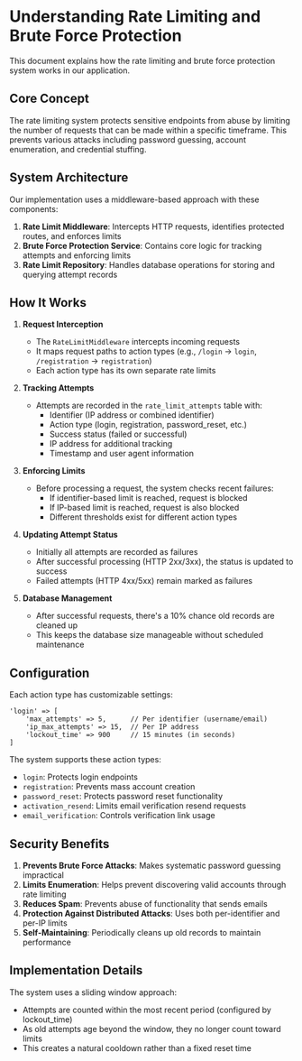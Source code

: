 # Understanding Rate Limiting and Brute Force Protection

This document explains how the rate limiting and brute force protection system works in our application.

## Core Concept

The rate limiting system protects sensitive endpoints from abuse by limiting the number of requests that can be made within a specific timeframe. This prevents various attacks including password guessing, account enumeration, and credential stuffing.

## System Architecture

Our implementation uses a middleware-based approach with these components:

1. **Rate Limit Middleware**: Intercepts HTTP requests, identifies protected routes, and enforces limits
2. **Brute Force Protection Service**: Contains core logic for tracking attempts and enforcing limits
3. **Rate Limit Repository**: Handles database operations for storing and querying attempt records

## How It Works

1. **Request Interception**
   - The `RateLimitMiddleware` intercepts incoming requests
   - It maps request paths to action types (e.g., `/login` → `login`, `/registration` → `registration`)
   - Each action type has its own separate rate limits

2. **Tracking Attempts**
   - Attempts are recorded in the `rate_limit_attempts` table with:
     - Identifier (IP address or combined identifier)
     - Action type (login, registration, password_reset, etc.)
     - Success status (failed or successful)
     - IP address for additional tracking
     - Timestamp and user agent information

3. **Enforcing Limits**
   - Before processing a request, the system checks recent failures:
     - If identifier-based limit is reached, request is blocked
     - If IP-based limit is reached, request is also blocked
     - Different thresholds exist for different action types

4. **Updating Attempt Status**
   - Initially all attempts are recorded as failures
   - After successful processing (HTTP 2xx/3xx), the status is updated to success
   - Failed attempts (HTTP 4xx/5xx) remain marked as failures

5. **Database Management**
   - After successful requests, there's a 10% chance old records are cleaned up
   - This keeps the database size manageable without scheduled maintenance

## Configuration

Each action type has customizable settings:

```
'login' => [
    'max_attempts' => 5,      // Per identifier (username/email)
    'ip_max_attempts' => 15,  // Per IP address
    'lockout_time' => 900     // 15 minutes (in seconds)
]
```

The system supports these action types:
- `login`: Protects login endpoints
- `registration`: Prevents mass account creation
- `password_reset`: Protects password reset functionality
- `activation_resend`: Limits email verification resend requests
- `email_verification`: Controls verification link usage

## Security Benefits

1. **Prevents Brute Force Attacks**: Makes systematic password guessing impractical
2. **Limits Enumeration**: Helps prevent discovering valid accounts through rate limiting
3. **Reduces Spam**: Prevents abuse of functionality that sends emails
4. **Protection Against Distributed Attacks**: Uses both per-identifier and per-IP limits
5. **Self-Maintaining**: Periodically cleans up old records to maintain performance

## Implementation Details

The system uses a sliding window approach:
- Attempts are counted within the most recent period (configured by lockout_time)
- As old attempts age beyond the window, they no longer count toward limits
- This creates a natural cooldown rather than a fixed reset time

